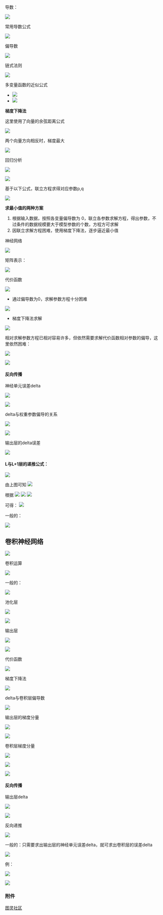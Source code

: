 
导数：

![](../attachments/Pasted%20image%2020240425100735.png)
  
常用导数公式

![](../attachments/Pasted%20image%2020240425100835.png)

偏导数

![](../attachments/Pasted%20image%2020240425101017.png)

链式法则

![](../attachments/Pasted%20image%2020240425101130.png)

多变量函数的近似公式
- ![](../attachments/Pasted%20image%2020240425101330.png)
- ![](../attachments/Pasted%20image%2020240425101409.png)

**梯度下降法**

这里使用了向量的余弦距离公式

![](../attachments/Pasted%20image%2020240425101500.png)

两个向量方向相反时，梯度最大

![](../attachments/Pasted%20image%2020240425101520.png)

回归分析

![](../attachments/Pasted%20image%2020240425102139.png)

![](../attachments/Pasted%20image%2020240425102127.png)

基于以下公式，联立方程求得对应参数p,q

![](../attachments/Pasted%20image%2020240425102212.png)

**求最小值的两种方案**
1. 根据输入数据，按照各变量偏导数为 0，联立各参数求解方程，得出参数，不过条件的数据规模要大于模型参数的个数，方程方可求解
2. 因联立求解方程困难，使用梯度下降法，逐步逼近最小值

神经网络

![](../attachments/Pasted%20image%2020240425103134.png)

矩阵表示：

![](../attachments/Pasted%20image%2020240506191116.png)

代价函数

![](../attachments/20240425103715.jpg)
- 通过偏导数为0，求解参数方程十分困难

![](../attachments/Pasted%20image%2020240425103222.png)

- 梯度下降法求解

![](../attachments/Pasted%20image%2020240425103409.png)

相对求解参数方程已相对容易许多，但依然需要求解代价函数相对参数的偏导，这里依然困难：

![](../attachments/Pasted%20image%2020240425103600.png)

![](../attachments/20240425104023.jpg)


#### 反向传播
神经单元误差delta

![](../attachments/Pasted%20image%2020240425104140.png)

![](../attachments/20240425104213.jpg)

delta与权重参数偏导的关系

![](../attachments/20240425104349.jpg)

![](../attachments/Pasted%20image%2020240425104722.png)

输出层的delta误差

![](../attachments/Pasted%20image%2020240425104839.png)

#### L与L+1层的递推公式：

![](../attachments/20240606172500.jpg)

由上图可知
![](../attachments/Pasted%20image%2020240606172518.png)

根据 ![](../attachments/Pasted%20image%2020240606172741.png)  ![](../attachments/Pasted%20image%2020240606172756.png)  ![](../attachments/Pasted%20image%2020240606172805.png)

可得： ![](../attachments/Pasted%20image%2020240606172640.png)

一般的：

![](../attachments/Pasted%20image%2020240425104946.png)

## 卷积神经网络

![](../attachments/20240425105321.jpg)

卷积运算

![](../attachments/20240425105631.jpg)

一般的：

![](../attachments/Pasted%20image%2020240425110941.png)

池化层

![](../attachments/20240425110049.jpg)

![](../attachments/Pasted%20image%2020240425111007.png)

输出层

![](../attachments/20240425110128.jpg)

![](../attachments/Pasted%20image%2020240425111024.png)

代价函数

![](../attachments/Pasted%20image%2020240425110307.png)

梯度下降法

![](../attachments/Pasted%20image%2020240425111230.png)

delta与卷积层偏导数

![](../attachments/20240425111525.jpg)

输出层的梯度分量

![](../attachments/Pasted%20image%2020240425111715.png)

![](../attachments/Pasted%20image%2020240425112141.png)

卷积层梯度分量

![](../attachments/20240425112043.jpg)

![](../attachments/Pasted%20image%2020240425112222.png)

![](../attachments/Pasted%20image%2020240425112229.png)

#### 反向传播

输出层delta

![](../attachments/Pasted%20image%2020240425112501.png)

![](../attachments/Pasted%20image%2020240425112347.png)

反向递推

![](../attachments/20240425112553.jpg)

一般的：只需要求出输出层的神经单元误差delta，就可求出卷积层的误差delta

![](../attachments/Pasted%20image%2020240425112803.png)

例：

![](../attachments/Pasted%20image%2020240425113138.png)

![](../attachments/20240425113008.jpg)

### 附件

[图灵社区](http://www.ituring.com.cn/book/2593)